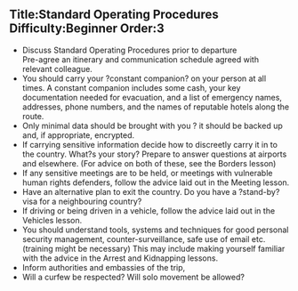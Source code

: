 Title:Standard Operating Procedures
Difficulty:Beginner
Order:3
---
<p><ul><li>Discuss Standard Operating Procedures prior to departure</li>Pre-agree an itinerary and communication schedule agreed with relevant colleague.</li><li>You should carry your ?constant companion? on your person at all times. A constant companion includes some cash, your key documentation needed for evacuation, and a list of emergency names, addresses, phone numbers, and the names of reputable hotels along the route.</li><li>Only minimal data should be brought with you ? it should be backed up and, if appropriate, encrypted.</li><li>If carrying sensitive information decide how to discreetly carry it in to the country. What?s your story? Prepare to answer questions at airports and elsewhere. (For advice on both of these, see the Borders lesson)</li><li>If any sensitive meetings are to be held, or meetings with vulnerable human rights defenders, follow the advice laid out in the Meeting lesson.</li><li>Have an alternative plan to exit the country. Do you have a ?stand-by? visa for a neighbouring country?</li><li>If driving or being driven in a vehicle, follow the advice laid out in the Vehicles lesson.</li><li>You should understand tools, systems and techniques for good personal security management, counter-surveillance, safe use of email etc. (training might be necessary) This may include making yourself familiar with the advice in the Arrest and Kidnapping lessons.</li><li>Inform authorities and embassies of the trip,</li><li>Will a curfew be respected? Will solo movement be allowed?</li></ul></p>